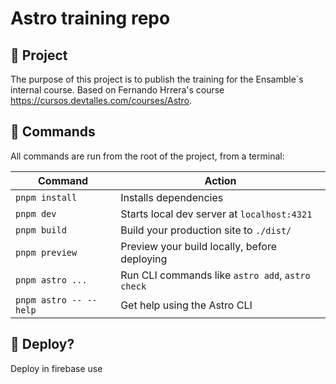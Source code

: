 # Astro training repo

## 🚀 Project

The purpose of this project is to publish the training for the Ensamble\`s internal course. Based on Fernando Hrrera's course <https://cursos.devtalles.com/courses/Astro>. 

## 🧞 Commands

All commands are run from the root of the project, from a terminal:

| Command | Action |
| --- | --- |
| `pnpm install` | Installs dependencies |
| `pnpm dev` | Starts local dev server at `localhost:4321` |
| `pnpm build` | Build your production site to `./dist/` |
| `pnpm preview` | Preview your build locally, before deploying |
| `pnpm astro ...` | Run CLI commands like `astro add`, `astro check` |
| `pnpm astro -- --help` | Get help using the Astro CLI |

## 👀 Deploy?

Deploy in firebase use 